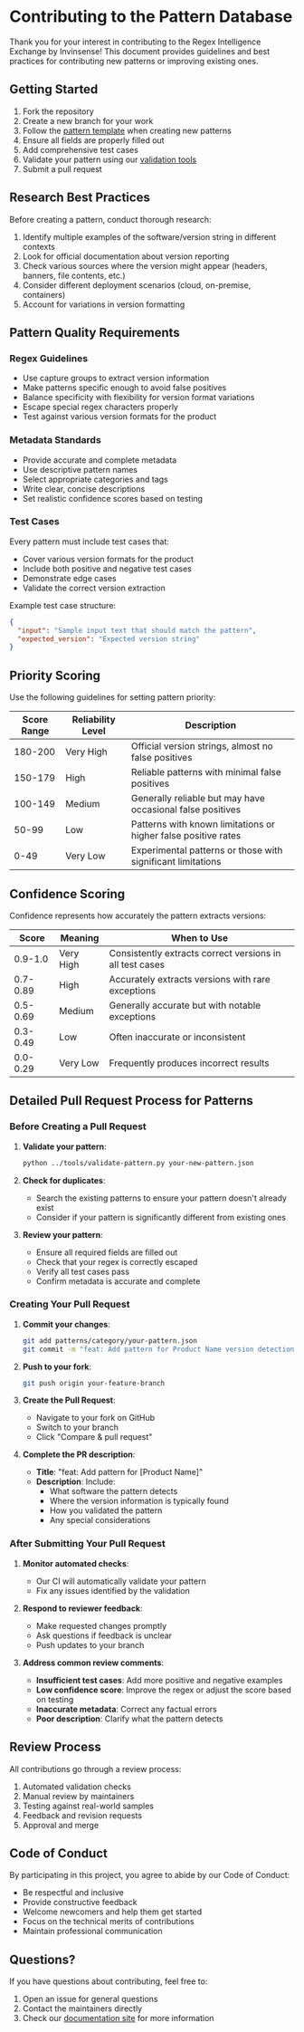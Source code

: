 # Contributing to the Pattern Database

Thank you for your interest in contributing to the Regex Intelligence Exchange by Invinsense! This document provides guidelines and best practices for contributing new patterns or improving existing ones.

## Getting Started

1. Fork the repository
2. Create a new branch for your work
3. Follow the [pattern template](TEMPLATE.md) when creating new patterns
4. Ensure all fields are properly filled out
5. Add comprehensive test cases
6. Validate your pattern using our [validation tools](../tools/)
7. Submit a pull request

## Research Best Practices

Before creating a pattern, conduct thorough research:

1. Identify multiple examples of the software/version string in different contexts
2. Look for official documentation about version reporting
3. Check various sources where the version might appear (headers, banners, file contents, etc.)
4. Consider different deployment scenarios (cloud, on-premise, containers)
5. Account for variations in version formatting

## Pattern Quality Requirements

### Regex Guidelines
- Use capture groups to extract version information
- Make patterns specific enough to avoid false positives
- Balance specificity with flexibility for version format variations
- Escape special regex characters properly
- Test against various version formats for the product

### Metadata Standards
- Provide accurate and complete metadata
- Use descriptive pattern names
- Select appropriate categories and tags
- Write clear, concise descriptions
- Set realistic confidence scores based on testing

### Test Cases
Every pattern must include test cases that:
- Cover various version formats for the product
- Include both positive and negative test cases
- Demonstrate edge cases
- Validate the correct version extraction

Example test case structure:
```json
{
  "input": "Sample input text that should match the pattern",
  "expected_version": "Expected version string"
}
```

## Priority Scoring

Use the following guidelines for setting pattern priority:

| Score Range | Reliability Level | Description |
|-------------|-------------------|-------------|
| 180-200 | Very High | Official version strings, almost no false positives |
| 150-179 | High | Reliable patterns with minimal false positives |
| 100-149 | Medium | Generally reliable but may have occasional false positives |
| 50-99 | Low | Patterns with known limitations or higher false positive rates |
| 0-49 | Very Low | Experimental patterns or those with significant limitations |

## Confidence Scoring

Confidence represents how accurately the pattern extracts versions:

| Score | Meaning | When to Use |
|-------|---------|-------------|
| 0.9-1.0 | Very High | Consistently extracts correct versions in all test cases |
| 0.7-0.89 | High | Accurately extracts versions with rare exceptions |
| 0.5-0.69 | Medium | Generally accurate but with notable exceptions |
| 0.3-0.49 | Low | Often inaccurate or inconsistent |
| 0.0-0.29 | Very Low | Frequently produces incorrect results |

## Detailed Pull Request Process for Patterns

### Before Creating a Pull Request

1. **Validate your pattern**:
   ```bash
   python ../tools/validate-pattern.py your-new-pattern.json
   ```

2. **Check for duplicates**:
   - Search the existing patterns to ensure your pattern doesn't already exist
   - Consider if your pattern is significantly different from existing ones

3. **Review your pattern**:
   - Ensure all required fields are filled out
   - Check that your regex is correctly escaped
   - Verify all test cases pass
   - Confirm metadata is accurate and complete

### Creating Your Pull Request

1. **Commit your changes**:
   ```bash
   git add patterns/category/your-pattern.json
   git commit -m "feat: Add pattern for Product Name version detection"
   ```

2. **Push to your fork**:
   ```bash
   git push origin your-feature-branch
   ```

3. **Create the Pull Request**:
   - Navigate to your fork on GitHub
   - Switch to your branch
   - Click "Compare & pull request"

4. **Complete the PR description**:
   - **Title**: "feat: Add pattern for [Product Name]"
   - **Description**: Include:
     * What software the pattern detects
     * Where the version information is typically found
     * How you validated the pattern
     * Any special considerations

### After Submitting Your Pull Request

1. **Monitor automated checks**:
   - Our CI will automatically validate your pattern
   - Fix any issues identified by the validation

2. **Respond to reviewer feedback**:
   - Make requested changes promptly
   - Ask questions if feedback is unclear
   - Push updates to your branch

3. **Address common review comments**:
   - **Insufficient test cases**: Add more positive and negative examples
   - **Low confidence score**: Improve the regex or adjust the score based on testing
   - **Inaccurate metadata**: Correct any factual errors
   - **Poor description**: Clarify what the pattern detects

## Review Process

All contributions go through a review process:

1. Automated validation checks
2. Manual review by maintainers
3. Testing against real-world samples
4. Feedback and revision requests
5. Approval and merge

## Code of Conduct

By participating in this project, you agree to abide by our Code of Conduct:

- Be respectful and inclusive
- Provide constructive feedback
- Welcome newcomers and help them get started
- Focus on the technical merits of contributions
- Maintain professional communication

## Questions?

If you have questions about contributing, feel free to:

1. Open an issue for general questions
2. Contact the maintainers directly
3. Check our [documentation site](https://sakirm-icpl.github.io/threat-advisory/) for more information